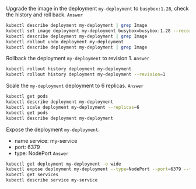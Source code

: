 Upgrade the image in the deployment `my-deployment` to `busybox:1.28`, check the history and roll back.
`Answer`
```bash
kubectl describe deployment my-deployment | grep Image
kubectl set image deployment my-deployment busybox=busybox:1.28 --record
kubectl describe deployment my-deployment | grep Image
kubectl rollout undo deployment my-deployment
kubectl describe deployment my-deployment | grep Image
```

Rollback the deployment `my-deployment` to revision 1.
`Answer`
```bash
kubectl rollout history deployment my-deployment
kubectl rollout history deployment my-deployment --revision=1
```

Scale the `my-deployment` deployment to 6 replicas.
`Answer`
```bash
kubectl get pods
kubectl describe deployment my-deployment
kubectl scale deployment my-deployment --replicas=6
kubectl get pods
kubectl describe deployment my-deployment
```

Expose the deployment `my-deployment`.
- name service: my-service
- port: 6379
- type: NodePort
`Answer`
```bash
kubectl get deployment my-deployment -o wide
kubectl expose deployment my-deployment --type=NodePort --port=6379 --target-port=6379 --name=my-service
kubectl get services
kubectl describe service my-service
```